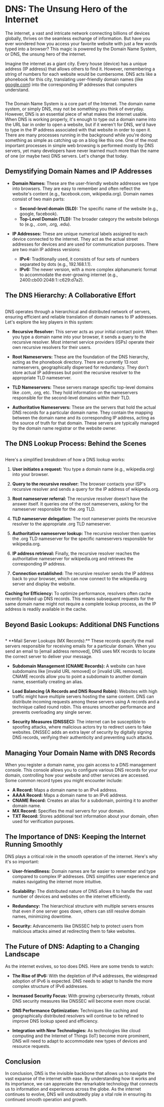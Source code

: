 # DNS: The Unsung Hero of the Internet

The internet, a vast and intricate network connecting billions of devices globally, thrives on the seamless exchange of information. But have you ever wondered how you access your favorite website with just a few words typed into a browser? This magic is powered by the Domain Name System, or DNS, the unsung hero of the internet.

Imagine the internet as a giant city. Every house (device) has a unique address (IP address) that allows others to find it. However, remembering a string of numbers for each website would be cumbersome. DNS acts like a phonebook for this city, translating user-friendly domain names (like [google.com](https://google.com)) into the corresponding IP addresses that computers understand.
<figure > 
<p align="center">
  <img src="./DNS.jpg" alt="" />
</p>
</figure>
The Domain Name System is a core part of the Internet. The domain name system, or simply DNS, may not be something you think of everyday. However, DNS is an essential piece of what makes the internet usable. When DNS is working properly, it's enough to type out a domain name into the URL bar in order to open a website, but if it weren't for DNS, we'd have to type in the IP address associated with that website in order to open it. There are many processes running in the background while you're doing something as simple as catching up on a blog like this one. One of the most important processes in simple web browsing is performed mostly by DNS servers, yet many developers have never learned much more than the name of one (or maybe two) DNS servers. Let's change that today.

## Demystifying Domain Names and IP Addresses

* **Domain Names:** These are the user-friendly website addresses we type into browsers. They are easy to remember and often reflect the website's content (e.g., facebook.com, wikipedia.org). Domain names consist of two main parts:
    * **Second-level domain (SLD):** The specific name of the website (e.g., google, facebook).
    * **Top-Level Domain (TLD):** The broader category the website belongs to (e.g., .com, .org, .edu).

* **IP Addresses:** These are unique numerical labels assigned to each device connected to the internet. They act as the actual street addresses for devices and are used for communication purposes. There are two main IP address versions:
    * **IPv4:** Traditionally used, it consists of four sets of numbers separated by dots (e.g., 192.168.1.1).
    * **IPv6:** The newer version, with a more complex alphanumeric format to accommodate the ever-growing internet (e.g., 2400:cb00:2048:1::c629:d7a2).

## The DNS Hierarchy: A Collaborative Effort
<figure > 
<p align="center">
  <img src="./DNS_hierarchy.png" alt="" />
</p>
</figure>
DNS operates through a hierarchical and distributed network of servers, ensuring efficient and reliable translation of domain names to IP addresses. Let's explore the key players in this system:

* **Recursive Resolver:** This server acts as your initial contact point. When you type a domain name into your browser, it sends a query to the recursive resolver. Most internet service providers (ISPs) operate their own recursive resolvers for their users.

* **Root Nameservers:** These are the foundation of the DNS hierarchy, acting as the phonebook directory. There are currently 13 root nameservers, geographically dispersed for redundancy. They don't store actual IP addresses but point the recursive resolver to the appropriate TLD nameserver.

* **TLD Nameservers:** These servers manage specific top-level domains like .com, .org, etc. They hold information on the nameservers responsible for the second-level domains within their TLD.

* **Authoritative Nameservers:** These are the servers that hold the actual DNS records for a particular domain name. They contain the mapping between the domain name and its corresponding IP address, acting as the source of truth for that domain. These servers are typically managed by the domain name registrar or the website owner.

## The DNS Lookup Process: Behind the Scenes
<figure > 
<p align="center">
  <img src="./DNS_Server.png" alt="" />
</p>
</figure>
Here's a simplified breakdown of how a DNS lookup works:

1. **User initiates a request:** You type a domain name (e.g., wikipedia.org) into your browser.

2. **Query to the recursive resolver:** The browser contacts your ISP's recursive resolver and sends a query for the IP address of wikipedia.org.

3. **Root nameserver referral:** The recursive resolver doesn't have the answer itself. It queries one of the root nameservers, asking for the nameserver responsible for the .org TLD.

4. **TLD nameserver delegation:** The root nameserver points the recursive resolver to the appropriate .org TLD nameserver.

5. **Authoritative nameserver lookup:** The recursive resolver then queries the .org TLD nameserver for the specific nameservers responsible for wikipedia.org.

6. **IP address retrieval:** Finally, the recursive resolver reaches the authoritative nameserver for wikipedia.org and retrieves the corresponding IP address.

7. **Connection established:** The recursive resolver sends the IP address back to your browser, which can now connect to the wikipedia.org server and display the website.

**Caching for Efficiency:** To optimize performance, resolvers often cache recently looked up DNS records. This means subsequent requests for the same domain name might not require a complete lookup process, as the IP address is readily available in the cache.

## Beyond Basic Lookups: Additional DNS Functions
<figure > 
<p align="center">
  <img src="./dns-records.png" alt="" />
</p>
</figure>
* **Mail Server Lookups (MX Records):** These records specify the mail servers responsible for receiving emails for a particular domain. When you send an email to [email address removed], DNS uses MX records to locate the correct server to deliver your message.

* **Subdomain Management (CNAME Records):** A website can have subdomains like [invalid URL removed] or [invalid URL removed]. CNAME records allow you to point a subdomain to another domain name, essentially creating an alias.

* **Load Balancing (A Records and DNS Round Robin):** Websites with high traffic might have multiple servers hosting the same content. DNS can distribute incoming requests among these servers using A records and a technique called round robin. This ensures smoother performance and prevents overloading any single server.

* **Security Measures (DNSSEC):** The internet can be susceptible to spoofing attacks, where malicious actors try to redirect users to fake websites. DNSSEC adds an extra layer of security by digitally signing DNS records, verifying their authenticity and preventing such attacks.

## Managing Your Domain Name with DNS Records

When you register a domain name, you gain access to a DNS management console. This console allows you to configure various DNS records for your domain, controlling how your website and other services are accessed. Some common record types you might encounter include:

* **A Record:** Maps a domain name to an IPv4 address.
* **AAAA Record:** Maps a domain name to an IPv6 address.
* **CNAME Record:** Creates an alias for a subdomain, pointing it to another domain name.
* **MX Record:** Specifies the mail servers for your domain.
* **TXT Record:** Stores additional text information about your domain, often used for verification purposes.

## The Importance of DNS: Keeping the Internet Running Smoothly

DNS plays a critical role in the smooth operation of the internet. Here's why it's so important:

* **User-friendliness:** Domain names are far easier to remember and type compared to complex IP addresses. DNS simplifies user experience and makes navigating the internet more intuitive.

* **Scalability:** The distributed nature of DNS allows it to handle the vast number of devices and websites on the internet efficiently.

* **Redundancy:** The hierarchical structure with multiple servers ensures that even if one server goes down, others can still resolve domain names, minimizing downtime.

* **Security:** Advancements like DNSSEC help to protect users from malicious attacks aimed at redirecting them to fake websites.

## The Future of DNS: Adapting to a Changing Landscape

As the internet evolves, so too does DNS. Here are some trends to watch:

* **The Rise of IPv6:** With the depletion of IPv4 addresses, the widespread adoption of IPv6 is expected. DNS needs to adapt to handle the more complex structure of IPv6 addresses.

* **Increased Security Focus:** With growing cybersecurity threats, robust DNS security measures like DNSSEC will become even more crucial.

* **DNS Performance Optimization:** Techniques like caching and geographically distributed resolvers will continue to be refined to improve DNS lookup speed and efficiency.

* **Integration with New Technologies:** As technologies like cloud computing and the Internet of Things (IoT) become more prominent, DNS will need to adapt to accommodate new types of devices and resource requests.

## Conclusion
In conclusion, DNS is the invisible backbone that allows us to navigate the vast expanse of the internet with ease. By understanding how it works and its importance, we can appreciate the remarkable technology that connects us to information and experiences across the globe. As the internet continues to evolve, DNS will undoubtedly play a vital role in ensuring its continued smooth operation and growth. 

